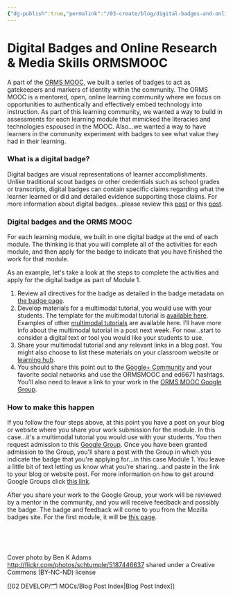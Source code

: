 ```yaml
---
{"dg-publish":true,"permalink":"/03-create/blog/digital-badges-and-online-research-and-media-skills-ormsmooc/","title":"Digital Badges and Online Research & Media Skills #ORMSMOOC","tags":["badges","orms"]}
---
```


# Digital Badges and Online Research & Media Skills ORMSMOOC

A part of the [ORMS MOOC](http://wiobyrne.com/join-the-orms-mooc/), we built a series of badges to act as gatekeepers and markers of identity within the community. The ORMS MOOC is a mentored, open, online learning community where we focus on opportunities to authentically and effectively embed technology into instruction. As part of this learning community, we wanted a way to build in assessments for each learning module that mimicked the literacies and technologies espoused in the MOOC. Also...we wanted a way to have learners in the community experiment with badges to see what value they had in their learning.

### What is a digital badge?

Digital badges are visual representations of learner accomplishments. Unlike traditional scout badges or other credentials such as school grades or transcripts, digital badges can contain specific claims regarding what the learner learned or did and detailed evidence supporting those claims. For more information about digital badges...please review this [post](http://wiobyrne.com/digital-badges-overview/) or this [post](http://wiobyrne.com/digital-badges-recognizing-assessing-and-motivating-learners-in-and-out-of-school-contexts/).

### Digital badges and the ORMS MOOC

For each learning module, we built in one digital badge at the end of each module. The thinking is that you will complete all of the activities for each module, and then apply for the badge to indicate that you have finished the work for that module.

As an example, let's take a look at the steps to complete the activities and apply for the digital badge as part of Module 1.

1. Review all directives for the badge as detailed in the badge metadata on [the badge page](https://badges.mozilla.org/en-US/badges/badge/Multimodal-Tutorial-Exemplar-Badge).
2. Develop materials for a multimodal tutorial, you would use with your students. The template for the multimodal tutorial is [available here](https://sites.google.com/site/textsandtools/techtutorialtemplate). Examples of other [multimodal tutorials](https://sites.google.com/site/textsandtools/techtutorials) are available here. I’ll have more info about the multimodal tutorial in a post next week. For now…start to consider a digital text or tool you would like your students to use.
3. Share your multimodal tutorial and any relevant links in a blog post. You might also choose to list these materials on your classroom website or [learning hub](http://wiobyrne.com/building-your-hub/).
4. You should share this point out to the [Google+ Community](https://plus.google.com/communities/109374663190019101967?utm_source=chrome_ntp_icon&utm_medium=chrome_app&utm_campaign=chrome) and your favorite social networks and use the ORMSMOOC and ed6671 hashtags. You’ll also need to leave a link to your work in the [ORMS MOOC Google Group](https://groups.google.com/forum/#!forum/ormsclass).

### How to make this happen

If you follow the four steps above, at this point you have a post on your blog or website where you share your work submission for the module. In this case...it's a multimodal tutorial you would use with your students. You then request admission to this [Google Group](https://groups.google.com/forum/#!forum/ormsclass). Once you have been granted admission to the Group, you'll share a post with the Group in which you indicate the badge that you're applying for...in this case Module 1. You leave a little bit of text letting us know what you're sharing...and paste in the link to your blog or website post. For more information on how to get around Google Groups click [this link](https://sites.google.com/site/textsandtools/techtutorials/google-apps-for-educators/google-groups).

After you share your work to the Google Group, your work will be reviewed by a mentor in the community, and you will receive feedback and possibly the badge. The badge and feedback will come to you from the Mozilla badges site. For the first module, it will be [this page](https://badges.mozilla.org/en-US/badges/badge/Multimodal-Tutorial-Exemplar-Badge).

 

 

Cover photo by Ben K Adams http://flickr.com/photos/schtumple/5187446637 shared under a Creative Commons (BY-NC-ND) license

[[02 DEVELOP/🗂️ MOCs/Blog Post Index\|Blog Post Index]]